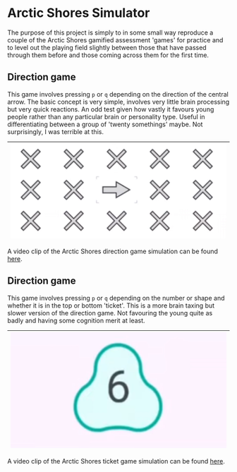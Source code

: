 # Arctic Shores Simulator

The purpose of this project is simply to in some small way reproduce a couple of the Arctic Shores gamified assessment 'games' for practice and to level out the playing field slightly between those that have passed through them before and those coming across them for the first time.

## Direction game

This game involves pressing `p` or `q` depending on the direction of the central arrow. The basic concept is very simple, involves very little brain processing but very quick reactions. An odd test given how vastly it favours young people rather than any particular brain or personality type. Useful in differentiating between a group of 'twenty somethings' maybe. Not surprisingly, I was terrible at this.

| <img src="readmeImages/direction_game.png" alt="Direction game simulation screenshot" width="600" /> |
| ---------------------------------------------------------------------------------------------------- |

A video clip of the Arctic Shores direction game simulation can be found [here](https://drive.google.com/file/d/1xRBWIvMDb0Tl9H8f3r0BI5S7_MCh_m4a/view?usp=drive_link).

## Direction game

This game involves pressing `p` or `q` depending on the number or shape and whether it is in the top or bottom 'ticket'. This is a more brain taxing but slower version of the direction game. Not favouring the young quite as badly and having some cognition merit at least.

| <img src="readmeImages/ticket_game.png" alt="Direction game simulation screenshot" width="600" /> |
| ------------------------------------------------------------------------------------------------- |

A video clip of the Arctic Shores ticket game simulation can be found [here](https://drive.google.com/file/d/1WiPDvowtekh2BBt692ft5kYUm69lMs7a/view?usp=sharing).
